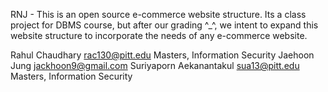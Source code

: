 RNJ - This is an open source e-commerce website structure.
Its a class project for DBMS course, but after our grading ^_^, we intent to expand this website structure to incorporate the needs of any e-commerce website.

Rahul Chaudhary			rac130@pitt.edu			Masters, Information Security
Jaehoon Jung			jackhoon9@gmail.com
Suriyaporn Aekanantakul sua13@pitt.edu			Masters, Information Security